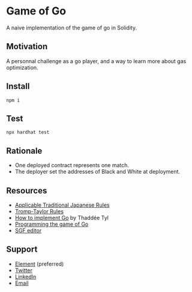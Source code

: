 # Game of Go

A naive implementation of the game of go in Solidity.

## Motivation

A personnal challenge as a go player, and a way to learn more about gas optimization.

## Install

```shell
npm i
```

## Test

```shell
npx hardhat test
```

## Rationale

- One deployed contract represents one match.
- The deployer set the addresses of Black and White at deployment.

## Resources

- [Applicable Traditional Japanese Rules](http://home.snafu.de/jasiek/atj.html)
- [Tromp-Taylor Rules](https://senseis.xmp.net/?TrompTaylorRules)
- [How to implement Go](https://medium.com/@espadrine/how-to-implement-go-5eef424719bd) by Thaddée Tyl
- [Programming the game of Go](https://blog.sabati.dev/go/igo/rust/move/generation/programming/baduk/goban/2019/10/15/go-game/)
- [SGF editor](https://www.jeudego.org/edit/?lang=en)

## Support

- [Element](https://matrix.to/#/@julienbrg:matrix.org) (preferred)
- [Twitter](https://twitter.com/julienbrg)
- [LinkedIn](https://www.linkedin.com/in/julienberanger/)
- [Email](mailto:julien@strat.cc)

